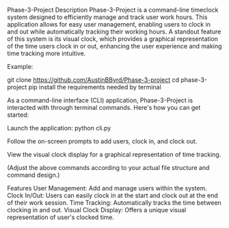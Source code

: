 Phase-3-Project
Description
Phase-3-Project is a command-line timeclock system designed to efficiently manage and track user work hours. This application allows for easy user management, enabling users to clock in and out while automatically tracking their working hours. A standout feature of this system is its visual clock, which provides a graphical representation of the time users clock in or out, enhancing the user experience and making time tracking more intuitive.



Example:

git clone https://github.com/AustinBByrd/Phase-3-project
cd phase-3-project
pip install the requirements needed by terminal

As a command-line interface (CLI) application, Phase-3-Project is interacted with through terminal commands. Here's how you can get started:

Launch the application:
python cli.py

Follow the on-screen prompts to add users, clock in, and clock out.

View the visual clock display for a graphical representation of time tracking.

(Adjust the above commands according to your actual file structure and command design.)

Features
User Management: Add and manage users within the system.
Clock In/Out: Users can easily clock in at the start and clock out at the end of their work session.
Time Tracking: Automatically tracks the time between clocking in and out.
Visual Clock Display: Offers a unique visual representation of user's clocked time.
